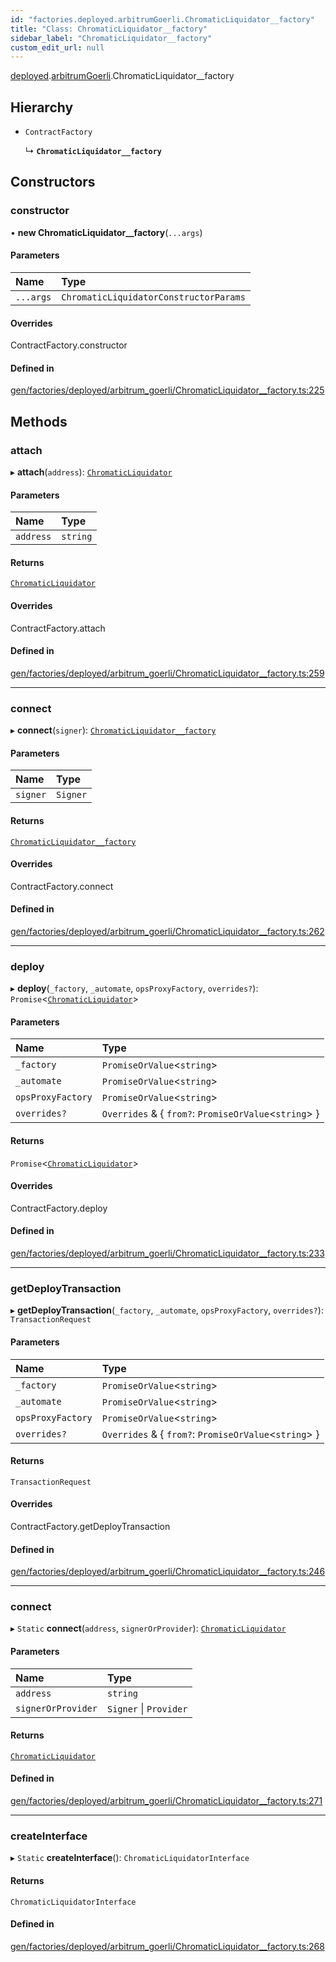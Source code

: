 ```yaml
---
id: "factories.deployed.arbitrumGoerli.ChromaticLiquidator__factory"
title: "Class: ChromaticLiquidator__factory"
sidebar_label: "ChromaticLiquidator__factory"
custom_edit_url: null
---
```


[deployed](../namespaces/factories.deployed.md).[arbitrumGoerli](../namespaces/factories.deployed.arbitrumGoerli.md).ChromaticLiquidator__factory

## Hierarchy

- `ContractFactory`

  ↳ **`ChromaticLiquidator__factory`**

## Constructors

### constructor

• **new ChromaticLiquidator__factory**(`...args`)

#### Parameters

| Name | Type |
| :------ | :------ |
| `...args` | `ChromaticLiquidatorConstructorParams` |

#### Overrides

ContractFactory.constructor

#### Defined in

[gen/factories/deployed/arbitrum_goerli/ChromaticLiquidator__factory.ts:225](https://github.com/chromatic-protocol/sdk/blob/8bcb0f6/src/gen/factories/deployed/arbitrum_goerli/ChromaticLiquidator__factory.ts#L225)

## Methods

### attach

▸ **attach**(`address`): [`ChromaticLiquidator`](../interfaces/deployed.arbitrumGoerli.ChromaticLiquidator.md)

#### Parameters

| Name | Type |
| :------ | :------ |
| `address` | `string` |

#### Returns

[`ChromaticLiquidator`](../interfaces/deployed.arbitrumGoerli.ChromaticLiquidator.md)

#### Overrides

ContractFactory.attach

#### Defined in

[gen/factories/deployed/arbitrum_goerli/ChromaticLiquidator__factory.ts:259](https://github.com/chromatic-protocol/sdk/blob/8bcb0f6/src/gen/factories/deployed/arbitrum_goerli/ChromaticLiquidator__factory.ts#L259)

___

### connect

▸ **connect**(`signer`): [`ChromaticLiquidator__factory`](factories.deployed.arbitrumGoerli.ChromaticLiquidator__factory.md)

#### Parameters

| Name | Type |
| :------ | :------ |
| `signer` | `Signer` |

#### Returns

[`ChromaticLiquidator__factory`](factories.deployed.arbitrumGoerli.ChromaticLiquidator__factory.md)

#### Overrides

ContractFactory.connect

#### Defined in

[gen/factories/deployed/arbitrum_goerli/ChromaticLiquidator__factory.ts:262](https://github.com/chromatic-protocol/sdk/blob/8bcb0f6/src/gen/factories/deployed/arbitrum_goerli/ChromaticLiquidator__factory.ts#L262)

___

### deploy

▸ **deploy**(`_factory`, `_automate`, `opsProxyFactory`, `overrides?`): `Promise`<[`ChromaticLiquidator`](../interfaces/deployed.arbitrumGoerli.ChromaticLiquidator.md)\>

#### Parameters

| Name | Type |
| :------ | :------ |
| `_factory` | `PromiseOrValue`<`string`\> |
| `_automate` | `PromiseOrValue`<`string`\> |
| `opsProxyFactory` | `PromiseOrValue`<`string`\> |
| `overrides?` | `Overrides` & { `from?`: `PromiseOrValue`<`string`\>  } |

#### Returns

`Promise`<[`ChromaticLiquidator`](../interfaces/deployed.arbitrumGoerli.ChromaticLiquidator.md)\>

#### Overrides

ContractFactory.deploy

#### Defined in

[gen/factories/deployed/arbitrum_goerli/ChromaticLiquidator__factory.ts:233](https://github.com/chromatic-protocol/sdk/blob/8bcb0f6/src/gen/factories/deployed/arbitrum_goerli/ChromaticLiquidator__factory.ts#L233)

___

### getDeployTransaction

▸ **getDeployTransaction**(`_factory`, `_automate`, `opsProxyFactory`, `overrides?`): `TransactionRequest`

#### Parameters

| Name | Type |
| :------ | :------ |
| `_factory` | `PromiseOrValue`<`string`\> |
| `_automate` | `PromiseOrValue`<`string`\> |
| `opsProxyFactory` | `PromiseOrValue`<`string`\> |
| `overrides?` | `Overrides` & { `from?`: `PromiseOrValue`<`string`\>  } |

#### Returns

`TransactionRequest`

#### Overrides

ContractFactory.getDeployTransaction

#### Defined in

[gen/factories/deployed/arbitrum_goerli/ChromaticLiquidator__factory.ts:246](https://github.com/chromatic-protocol/sdk/blob/8bcb0f6/src/gen/factories/deployed/arbitrum_goerli/ChromaticLiquidator__factory.ts#L246)

___

### connect

▸ `Static` **connect**(`address`, `signerOrProvider`): [`ChromaticLiquidator`](../interfaces/deployed.arbitrumGoerli.ChromaticLiquidator.md)

#### Parameters

| Name | Type |
| :------ | :------ |
| `address` | `string` |
| `signerOrProvider` | `Signer` \| `Provider` |

#### Returns

[`ChromaticLiquidator`](../interfaces/deployed.arbitrumGoerli.ChromaticLiquidator.md)

#### Defined in

[gen/factories/deployed/arbitrum_goerli/ChromaticLiquidator__factory.ts:271](https://github.com/chromatic-protocol/sdk/blob/8bcb0f6/src/gen/factories/deployed/arbitrum_goerli/ChromaticLiquidator__factory.ts#L271)

___

### createInterface

▸ `Static` **createInterface**(): `ChromaticLiquidatorInterface`

#### Returns

`ChromaticLiquidatorInterface`

#### Defined in

[gen/factories/deployed/arbitrum_goerli/ChromaticLiquidator__factory.ts:268](https://github.com/chromatic-protocol/sdk/blob/8bcb0f6/src/gen/factories/deployed/arbitrum_goerli/ChromaticLiquidator__factory.ts#L268)
